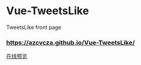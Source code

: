 # Vue-TweetsLike
TweetsLike front page
### https://azcvcza.github.io/Vue-TweetsLike/
[在线预览](https://azcvcza.github.io/Vue-TweetsLike/)